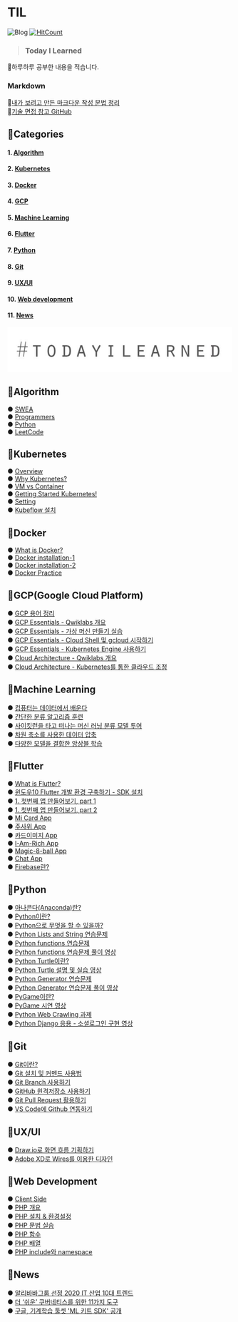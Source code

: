 
# TIL  
![Blog](https://img.shields.io/badge/Blog-jun108059.github.io-red?logo=GitHub) 
[![HitCount](http://hits.dwyl.com/jun108059/til.svg)](http://hits.dwyl.com/jun108059/til)

> ### Today I Learned
:baby_chick:하루하루 공부한 내용을 적습니다.

### Markdown
🌠[내가 보려고 만든 마크다운 작성 문법 정리](https://dev-youngjun.tistory.com/51)   
🌠[기술 면접 참고 GitHub](https://github.com/jun108059/til/blob/master/techInterview.md)   

## :open_book:Categories

#### 1. [Algorithm](#pushpinalgorithm)
#### 2. [Kubernetes](#pushpinkubernetes)  
#### 3. [Docker](#pushpindocker)  
#### 4. [GCP](#pushpingcpgoogle-cloud-platform)  
#### 5. [Machine Learning](#pushpinmachine-learning)
#### 6. [Flutter](#pushpinflutter)
#### 7. [Python](#pushpinpython)
#### 8. [Git](#pushpingit)
#### 9. [UX/UI](#pushpinuxui)
#### 10. [Web development](#pushpinweb-development)
#### 11. [News](#newspapernews)

![img](kubernetes/img/til.JPG)   

## :pushpin:Algorithm
 ● [SWEA](https://github.com/jun108059/Algorithm/tree/master/SWEA)   
 ● [Programmers](https://github.com/jun108059/Algoritm/tree/master/Programmers)   
 ● [Python](https://github.com/jun108059/Algorithm/tree/master/Python)   
 ● [LeetCode](https://github.com/jun108059/Algorithm/tree/master/LeetCode/MayLeetCodingChallenge/Week1)   
   
 
## :pushpin:Kubernetes
 ● [Overview](https://github.com/jun108059/til/blob/master/kubernetes/00.Overview.md)   
 ● [Why Kubernetes?](https://github.com/jun108059/til/blob/master/kubernetes/01.WhyKubernetes.md)   
 ● [VM vs Container](https://github.com/jun108059/til/blob/master/kubernetes/02.VMvsContainer.md)   
 ● [Getting Started Kubernetes!](https://github.com/jun108059/til/blob/master/kubernetes/03.GettingStartedKubernetes.md)   
 ● [Setting](https://github.com/jun108059/til/blob/master/kubernetes/05.PCSetting.md)   
 ● [Kubeflow 설치](https://github.com/jun108059/til/blob/master/kubeflow/00.Kubeflow-Installation.md)   

## :pushpin:Docker
 ● [What is Docker?](https://github.com/jun108059/til/blob/master/docker/00.WhatIsDocker.md)  
 ● [Docker installation-1](https://github.com/jun108059/til/blob/master/docker/01.Docker-installation.md)  
 ● [Docker installation-2](https://github.com/jun108059/til/blob/master/docker/02.Docker-installation-2.md)  
 ● [Docker Practice](https://github.com/jun108059/til/blob/master/docker/03.Docker-Practice.md)  

## :pushpin:GCP(Google Cloud Platform)
 ● [GCP 용어 정리](https://dev-youngjun.tistory.com/28)  
 ● [GCP Essentials - Qwiklabs 개요](https://github.com/jun108059/til/blob/master/docker/00.WhatIsDocker.md)   
 ● [GCP Essentials - 가상 머신 만들기 실습](https://github.com/jun108059/til/blob/master/docker/01.Docker-installation.md)  
 ● [GCP Essentials - Cloud Shell 및 gcloud 시작하기](https://github.com/jun108059/til/blob/master/GCP/03.GCP-Essentials-CloudShell%2Bgcloud.md)   
 ● [GCP Essentials - Kubernetes Engine 사용하기](https://dev-youngjun.tistory.com/40)   
 ● [Cloud Architecture - Qwiklabs 개요](https://dev-youngjun.tistory.com/48)    
 ● [Cloud Architecture - Kubernetes를 통한 클라우드 조정](https://dev-youngjun.tistory.com/49)    


## :pushpin:Machine Learning
 ● [컴퓨터는 데이터에서 배운다](https://github.com/jun108059/til/blob/master/machine-learning/01.%EC%BB%B4%ED%93%A8%ED%84%B0%EB%8A%94-%EB%8D%B0%EC%9D%B4%ED%84%B0%EC%97%90%EC%84%9C-%EB%B0%B0%EC%9A%B4%EB%8B%A4.md)   
 ● [간단한 분류 알고리즘 훈련](https://github.com/jun108059/til/blob/master/machine-learning/02.%EA%B0%84%EB%8B%A8%ED%95%9C-%EB%B6%84%EB%A5%98-%EC%95%8C%EA%B3%A0%EB%A6%AC%EC%A6%98-%ED%9B%88%EB%A0%A8.md)   
 ● [사이킷런을 타고 떠나는 머신 러닝 분류 모델 투어](https://github.com/jun108059/til/blob/master/machine-learning/04.%EC%A2%8B%EC%9D%80-%ED%9B%88%EB%A0%A8-%EC%84%B8%ED%8A%B8-%EB%A7%8C%EB%93%A4%EA%B8%B0:%EB%8D%B0%EC%9D%B4%ED%84%B0-%EC%A0%84%EC%B2%98%EB%A6%AC.md)  
 ● [차원 축소를 사용한 데이터 압축](https://github.com/jun108059/til/blob/master/machine-learning/05.%EC%B0%A8%EC%9B%90-%EC%B6%95%EC%86%8C%EB%A5%BC-%EC%82%AC%EC%9A%A9%ED%95%9C-%EB%8D%B0%EC%9D%B4%ED%84%B0-%EC%95%95%EC%B6%95.md)  
 ● [다양한 모델을 결합한 앙상블 학습](https://github.com/jun108059/til/blob/master/machine-learning/07.%EB%8B%A4%EC%96%91%ED%95%9C-%EB%AA%A8%EB%8D%B8%EC%9D%84-%EA%B2%B0%ED%95%A9%ED%95%9C-%EC%95%99%EC%83%81%EB%B8%94-%ED%95%99%EC%8A%B5.md)


## :pushpin:Flutter
 ● [What is Flutter?](https://github.com/jun108059/til/blob/master/flutter/What-is-Flutter%3F.md)   
 ● [윈도우10 Flutter 개발 환경 구축하기 - SDK 설치](https://github.com/jun108059/til/blob/master/flutter/Flutter_Dev_Env_Windows10.md)   
 ● [1. 첫번째 앱 만들어보기, part 1](https://github.com/jun108059/til/blob/master/flutter/docs-flutter-1.md)   
 ● [1. 첫번째 앱 만들어보기, part 2](https://github.com/jun108059/til/blob/master/flutter/docs-flutter-2.md)   
 ● [Mi Card App](https://github.com/jun108059/mi_card_flutter)  
 ● [주사위 App](https://github.com/jun108059/dsc_flutter_app/tree/master/dicee-flutter)   
 ● [카드이미지 App](https://github.com/jun108059/dsc_flutter_app/tree/master/StoryAppUI)   
 ● [I-Am-Rich App](https://github.com/jun108059/dsc_flutter_app/tree/master/i_am_rich)   
 ● [Magic-8-ball App](https://github.com/jun108059/dsc_flutter_app/tree/master/magic_8ball)  
 ● [Chat App](https://github.com/jun108059/dsc_flutter_app/tree/master/chat_app_firebase)   
 ● [Firebase란?](https://github.com/jun108059/til/blob/master/flutter/Firebase.md)
 
## :pushpin:Python  
 ● [아나콘다(Anaconda)란?](https://github.com/jun108059/til/blob/master/python/%EC%95%84%EB%82%98%EC%BD%98%EB%8B%A4%EB%9E%80%3F.md)   
 ● [Python이란?](https://github.com/jun108059/til/blob/master/python/Python%EC%9D%B4%EB%9E%80%3F.md)   
 ● [Python으로 무엇을 할 수 있을까?](https://github.com/jun108059/til/blob/master/python/What-can-I-do-with-python.md)  
 ● [Python Lists and String 연습문제](https://github.com/jun108059/til/blob/master/python/ListsAndString.py)  
 ● [Python functions 연습문제](https://github.com/jun108059/til/blob/master/python/EX3_functions.ipynb)   
 ● [Python functions 연습문제 풀이 영상](https://youtu.be/P4Db2eZ71Iw)  
 ● [Python Turtle이란?](https://youtu.be/MQNVdEqcdRQ)  
 ● [Python Turtle 설명 및 실습 영상](https://youtu.be/MQNVdEqcdRQ)  
 ● [Python Generator 연습문제](https://github.com/jun108059/til/blob/master/python/Ex6-generator.ipynb)   
 ● [Python Generator 연습문제 풀이 영상](https://www.youtube.com/watch?v=D6IGf8Db00E)   
 ● [PyGame이란?](https://github.com/jun108059/til/blob/master/python/PyGame.pdf)   
 ● [PyGame 시연 영상](https://www.youtube.com/watch?v=EpOXZ7xjKxI)   
 ● [Python Web Crawling 과제](https://github.com/jun108059/til/blob/master/python/Web-crawling.ipynb)   
 ● [Python Django 응용 - 소셜로그인 구현 영상](https://www.youtube.com/watch?v=2oTtswFyE0g&t=1306s)   
 

## :pushpin:Git
 ● [Git이란?](https://dev-youngjun.tistory.com/43)  
 ● [Git 설치 및 커멘드 사용법](https://dev-youngjun.tistory.com/44)  
 ● [Git Branch 사용하기](https://dev-youngjun.tistory.com/45)   
 ● [GitHub 원격저장소 사용하기](https://dev-youngjun.tistory.com/46)  
 ● [Git Pull Request 활용하기](https://dev-youngjun.tistory.com/47)  
 ● [VS Code에 Github 연동하기](https://dev-youngjun.tistory.com/7)  

## :pushpin:UX/UI
 ● [Draw.io로 화면 흐름 기획하기](https://github.com/jun108059/til/blob/master/UX%26UI/01.DrawIO-Screen-Flow-Design.md)  
 ● [Adobe XD로 Wires를 이용한 디자인](https://github.com/jun108059/til/blob/master/UX%26UI/02.AdobeXD-Wires-Design.md)  

## :pushpin:Web Development
 ● [Client Side](https://github.com/jun108059/Web-Study/tree/master/Client-side)   
 ● [PHP 개요](https://github.com/jun108059/Web-Study/blob/master/PHP/1-1.PHP%EA%B0%9C%EC%9A%94.md)    
 ● [PHP 설치 & 환경설정](https://github.com/jun108059/Web-Study/blob/master/PHP/1-2.PHP%EC%84%A4%EC%B9%98%2B%ED%99%98%EA%B2%BD%EC%84%A4%EC%A0%95.md)    
 ● [PHP 문법 실습](https://github.com/jun108059/Web-Study/blob/master/PHP/2.PHP%EB%AC%B8%EB%B2%95.md)   
 ● [PHP 함수](https://github.com/jun108059/Web-Study/blob/master/PHP/3.PHP%ED%95%A8%EC%88%98.md)    
 ● [PHP 배열](https://github.com/jun108059/Web-Study/blob/master/PHP/4.PHP%EB%B0%B0%EC%97%B4.md)   
 ● [PHP include와 namespace](https://github.com/jun108059/Web-Study/blob/master/PHP/5.PHP-include%26namespace.md)   
  


## :newspaper:News
 ● [알리바바그룹 선정 2020 IT 산업 10대 트렌드](https://github.com/jun108059/til/blob/master/news/01.2020-Industry-trends.md)   
 ● [더 ‘쉬운’ 쿠버네티스를 위한 11가지 도구](https://github.com/jun108059/til/blob/master/news/02.%EB%8D%94_%EC%89%AC%EC%9A%B4_%EC%BF%A0%EB%B2%84%EB%84%A4%ED%8B%B0%EC%8A%A4_%EB%8F%84%EA%B5%AC.md)    
 ● [구글, 기계학습 툴셋 'ML 키트 SDK' 공개](http://www.aitimes.com/news/articleView.html?idxno=129774)    
